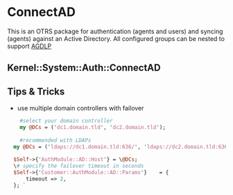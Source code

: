 ConnectAD
=========

This is an OTRS package for authentication (agents and users) and syncing (agents) against an Active Directory.
All configured groups can be nested to support [AGDLP](http://en.wikipedia.org/wiki/AGDLP)

## Kernel::System::Auth::ConnectAD ##



Tips & Tricks
-------------

* use multiple domain controllers with failover

````perl
	#select your domain controller
	my @DCs = ('dc1.domain.tld', 'dc2.domain.tld');
  
	#recommended with LDAPs 
  my @DCs = ('ldaps://dc1.domain.tld:636/', 'ldaps://dc2.domain.tld:636/');
 
  $Self->{'AuthModule::AD::Host'} = \@DCs;
  \# specify the failover timeout in seconds
  $Self->{'Customer::AuthModule::AD::Params'}    = {
      timeout => 2,
  }; ` 
````